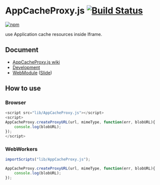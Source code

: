 # AppCacheProxy.js [![Build Status](https://api.travis-ci.org/legokichi/AppCacheProxy.js.png)](http://travis-ci.org/legokichi/AppCacheProxy.js)

[![npm](https://nodei.co/npm/legokichi.appcacheproxy.js.png?downloads=true&stars=true)](https://nodei.co/npm/legokichi.appcacheproxy.js/)

use Application cache resources inside Iframe.

## Document

- [AppCacheProxy.js wiki](https://github.com/legokichi/AppCacheProxy.js/wiki/AppCacheProxy)
- [Development](https://github.com/uupaa/WebModule/wiki/Development)
- [WebModule](https://github.com/uupaa/WebModule) ([Slide](http://uupaa.github.io/Slide/slide/WebModule/index.html))


## How to use

### Browser

```js
<script src="lib/AppCacheProxy.js"></script>
<script>
AppCacheProxy.createProxyURL(url, mimeType, function(err, blobURL){
    console.log(blobURL);
});
</script>
```

### WebWorkers

```js
importScripts("lib/AppCacheProxy.js");

AppCacheProxy.createProxyURL(url, mimeType, function(err, blobURL){
    console.log(blobURL);
});
```
